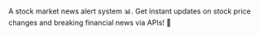 A stock market news alert system 📊. Get instant updates on stock price changes and breaking financial news via APIs! 🔔
